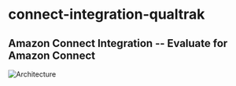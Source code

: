 # connect-integration-qualtrak

## Amazon Connect Integration -- Evaluate for Amazon Connect

![Architecture](https://s3.amazonaws.com/Qualtrak/quick_start_architecture_diagram.PNG)

